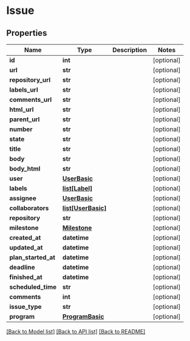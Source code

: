 # Issue

## Properties
Name | Type | Description | Notes
------------ | ------------- | ------------- | -------------
**id** | **int** |  | [optional] 
**url** | **str** |  | [optional] 
**repository_url** | **str** |  | [optional] 
**labels_url** | **str** |  | [optional] 
**comments_url** | **str** |  | [optional] 
**html_url** | **str** |  | [optional] 
**parent_url** | **str** |  | [optional] 
**number** | **str** |  | [optional] 
**state** | **str** |  | [optional] 
**title** | **str** |  | [optional] 
**body** | **str** |  | [optional] 
**body_html** | **str** |  | [optional] 
**user** | [**UserBasic**](UserBasic.md) |  | [optional] 
**labels** | [**list[Label]**](Label.md) |  | [optional] 
**assignee** | [**UserBasic**](UserBasic.md) |  | [optional] 
**collaborators** | [**list[UserBasic]**](UserBasic.md) |  | [optional] 
**repository** | **str** |  | [optional] 
**milestone** | [**Milestone**](Milestone.md) |  | [optional] 
**created_at** | **datetime** |  | [optional] 
**updated_at** | **datetime** |  | [optional] 
**plan_started_at** | **datetime** |  | [optional] 
**deadline** | **datetime** |  | [optional] 
**finished_at** | **datetime** |  | [optional] 
**scheduled_time** | **str** |  | [optional] 
**comments** | **int** |  | [optional] 
**issue_type** | **str** |  | [optional] 
**program** | [**ProgramBasic**](ProgramBasic.md) |  | [optional] 

[[Back to Model list]](../README.md#documentation-for-models) [[Back to API list]](../README.md#documentation-for-api-endpoints) [[Back to README]](../README.md)


